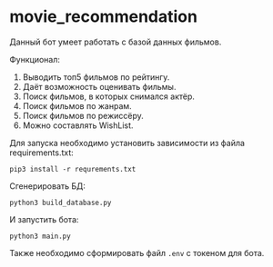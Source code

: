 # movie_recommendation

Данный бот умеет работать с базой данных фильмов.

Функционал:

1. Выводить топ5 фильмов по рейтингу.
2. Даёт возможность оценивать фильмы.
3. Поиск фильмов, в которых снимался актёр.
4. Поиск фильмов по жанрам.
5. Поиск фильмов по режиссёру.
6. Можно составлять WishList. 

Для запуска необходимо установить зависимости из файла requirements.txt:

```
pip3 install -r requrements.txt
```

Сгенерировать БД:
```
python3 build_database.py
```

И запустить бота:

```
python3 main.py
```

Также необходимо сформировать файл `.env` с токеном для бота.
